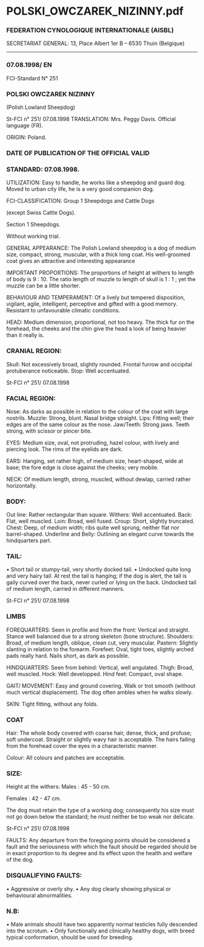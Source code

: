 # POLSKI_OWCZAREK_NIZINNY.pdf


### FEDERATION CYNOLOGIQUE INTERNATIONALE (AISBL)


SECRETARIAT GENERAL: 13, Place Albert 1er  B – 6530 Thuin (Belgique)
______________________________________________________________________________

### 07.08.1998/ EN



FCI-Standard N° 251


### POLSKI OWCZAREK NIZINNY


(Polish Lowland Sheepdog)





St-FCI n° 251/ 07.08.1998
TRANSLATION: Mrs. Peggy Davis. Official language (FR).

ORIGIN: Poland.

### DATE OF PUBLICATION OF THE OFFICIAL VALID



### STANDARD: 07.08.1998.



UTILIZATION:  Easy to handle, he works like a sheepdog and guard
dog. Moved to urban city life, he is a very good companion dog.

FCI-CLASSIFICATION: Group 1
Sheepdogs and Cattle Dogs



(except Swiss Cattle Dogs).



Section 1 Sheepdogs.



Without working trial.

GENERAL APPEARANCE: The Polish Lowland sheepdog is a dog
of medium size, compact, strong, muscular, with a thick long coat. His
well-groomed coat gives an attractive and interesting appearance

IMPORTANT PROPORTIONS: The proportions of height at
withers to length of body is 9 : 10. The ratio length of muzzle to length
of skull is 1 : 1 ; yet the muzzle can be a little shorter.

BEHAVIOUR AND TEMPERAMENT: Of a lively but tempered
disposition, vigilant, agile, intelligent, perceptive and gifted with a
good memory. Resistant to unfavourable climatic conditions.

HEAD:  Medium dimension, proportional, not too heavy. The thick
fur on the forehead, the cheeks and the chin give the head a look of
being heavier than it really is.

### CRANIAL REGION:


Skull: Not excessively broad, slightly rounded. Frontal furrow and
occipital protuberance noticeable.
Stop: Well accentuated.





St-FCI n° 251/ 07.08.1998

### FACIAL REGION:


Nose: As darks as possible in relation to the colour of the coat with
large nostrils.
Muzzle: Strong, blunt.  Nasal bridge straight.
Lips: Fitting well; their edges are of the same colour as the nose.
Jaw/Teeth: Strong jaws. Teeth strong, with scissor or pincer bite.

EYES: Medium size, oval, not protruding, hazel colour, with lively
and piercing look. The rims of the eyelids are dark.

EARS: Hanging, set rather high, of medium size, heart-shaped, wide
at base; the fore edge is close against the cheeks; very mobile.

NECK: Of medium length, strong, muscled, without dewlap, carried
rather horizontally.

### BODY:


Out line: Rather rectangular than square.
Withers: Well accentuated.
Back: Flat, well muscled.
Loin: Broad, well fused.
Croup: Short, slightly truncated.
Chest: Deep, of medium width; ribs quite well sprung, neither flat nor
barrel-shaped.
Underline and Belly: Outlining an elegant curve towards the
hindquarters part.

### TAIL:


• Short tail or stumpy-tail, very shortly docked tail.
• Undocked quite long and very hairy tail. At rest the tail is hanging;
if the dog is alert, the tail is gaily curved over the back, never curled
or lying on the back. Undocked tail of medium length, carried in
different manners.





St-FCI n° 251/ 07.08.1998


### LIMBS



FOREQUARTERS:  Seen in profile and from the front: Vertical and
straight. Stance well balanced due to a strong skeleton (bone
structure).
Shoulders: Broad, of medium length, oblique, clean cut, very
muscular.
Pastern: Slightly slanting in relation to the forearm.
Forefeet: Oval, tight toes, slightly arched pads really hard. Nails short,
as dark as possible.

HINDQUARTERS: Seen from behind: Vertical, well angulated.
Thigh: Broad, well muscled.
Hock: Well developped.
Hind feet: Compact, oval shape.

GAIT/ MOVEMENT: Easy and ground covering. Walk or trot
smooth (without much vertical displacement). The dog often ambles
when he walks slowly.

SKIN: Tight fitting, without any folds.

### COAT


Hair: The whole body covered with coarse hair, dense, thick, and
profuse; soft undercoat. Straight or slightly wavy hair is acceptable.
The hairs falling from the forehead cover the eyes in a characteristic
manner.

Colour: All colours and patches are acceptable.

### SIZE:


Height at the withers: Males
:
45 - 50 cm.


Females :
42 - 47 cm.

The dog must retain the type of a working dog; consequently his size
must not go down below the standard; he must neither be too weak nor
delicate.



St-FCI n° 251/ 07.08.1998

FAULTS: Any departure from the foregoing points should be
considered a fault and the seriousness with which the fault should be
regarded should be in exact proportion to its degree and its effect upon
the health and welfare of the dog.

### DISQUALIFYING FAULTS:


•
Aggressive or overly shy.
•
Any dog clearly showing physical or behavioural
abnormalities.

### N.B:


•
Male animals should have two apparently normal testicles
fully descended into the scrotum.
•
Only functionally and clinically healthy dogs, with breed
typical conformation, should be used for breeding.






